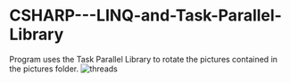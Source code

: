 # CSHARP---LINQ-and-Task-Parallel-Library
Program uses the Task Parallel Library to rotate the pictures contained in the pictures folder.
![threads](https://user-images.githubusercontent.com/38300718/187519212-d123c423-f45e-4296-8d2c-df1724788a0b.png)
